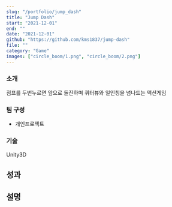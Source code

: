 ```yaml
---
slug: "/portfolio/jump_dash"
title: "Jump Dash"
start: "2021-12-01"
end: ""
date: "2021-12-01"
github: "https://github.com/kms1837/jump-dash"
file: ""
category: "Game"
images: ["circle_boom/1.png", "circle_boom/2.png"]
---
```


### 소개
점프를 두번누르면 앞으로 돌진하며 쿼터뷰와 일인칭을 넘나드는 액션게임

### 팀 구성
* 개인프로젝트

### 기술
Unity3D

## 성과

## 설명